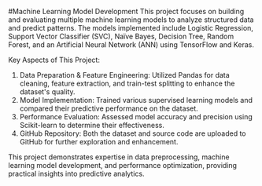#Machine Learning Model Development
This project focuses on building and evaluating multiple machine learning models to analyze structured data and predict patterns. The models implemented include Logistic Regression, Support Vector Classifier (SVC), Naïve Bayes, Decision Tree, Random Forest, and an Artificial Neural Network (ANN) using TensorFlow and Keras.

Key Aspects of This Project:
1. Data Preparation & Feature Engineering: Utilized Pandas for data cleaning, feature extraction, and train-test splitting to enhance the dataset's quality.
2. Model Implementation: Trained various supervised learning models and compared their predictive performance on the dataset.
3. Performance Evaluation: Assessed model accuracy and precision using Scikit-learn to determine their effectiveness.
4. GitHub Repository: Both the dataset and source code are uploaded to GitHub for further exploration and enhancement.

This project demonstrates expertise in data preprocessing, machine learning model development, and performance optimization, providing practical insights into predictive analytics.
